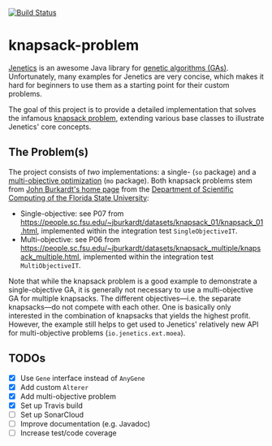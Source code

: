 [![Build Status](https://travis-ci.com/beatngu13/knapsack-problem.svg?branch=master)](https://travis-ci.com/beatngu13/knapsack-problem)

# knapsack-problem

[Jenetics](http://jenetics.io/) is an awesome Java library for [genetic algorithms (GAs)](https://en.wikipedia.org/wiki/Genetic_algorithm). Unfortunately, many examples for Jenetics are very concise, which makes it hard for beginners to use them as a starting point for their custom problems.

The goal of this project is to provide a detailed implementation that solves the infamous [knapsack problem](https://en.wikipedia.org/wiki/Knapsack_problem), extending various base classes to illustrate Jenetics' core concepts.

## The Problem(s)

The project consists of _two_ implementations: a single- (`so` package) and a [multi-objective optimization](https://en.wikipedia.org/wiki/Multi-objective_optimization) (`mo` package). Both knapsack problems stem from [John Burkardt's home page](https://people.sc.fsu.edu/~jburkardt/) from the [Department of Scientific Computing of the Florida State University](https://sc.fsu.edu/):

* Single-objective: see P07 from https://people.sc.fsu.edu/~jburkardt/datasets/knapsack_01/knapsack_01.html, implemented within the integration test `SingleObjectiveIT`.
* Multi-objective: see P06 from https://people.sc.fsu.edu/~jburkardt/datasets/knapsack_multiple/knapsack_multiple.html, implemented within the integration test `MultiObjectiveIT`.

Note that while the knapsack problem is a good example to demonstrate a single-objective GA, it is generally not necessary to use a multi-objective GA for multiple knapsacks. The different objectives—i.e. the separate knapsacks—do not compete with each other. One is basically only interested in the combination of knapsacks that yields the highest profit. However, the example still helps to get used to Jenetics' relatively new API for multi-objective problems (`io.jenetics.ext.moea`).

## TODOs

- [x] Use `Gene` interface instead of `AnyGene`
- [x] Add custom `Alterer`
- [x] Add multi-objective problem
- [x] Set up Travis build
- [ ] Set up SonarCloud
- [ ] Improve documentation (e.g. Javadoc)
- [ ] Increase test/code coverage
